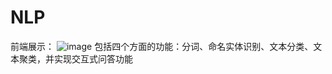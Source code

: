 # NLP
前端展示：
![image](https://github.com/user-attachments/assets/e6d9817d-eb1d-4686-82c4-6bd0a695532e)
包括四个方面的功能：分词、命名实体识别、文本分类、文本聚类，并实现交互式问答功能
